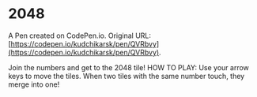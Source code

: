 # 2048

A Pen created on CodePen.io. Original URL: [https://codepen.io/kudchikarsk/pen/QVRbvy](https://codepen.io/kudchikarsk/pen/QVRbvy).

Join the numbers and get to the 2048 tile! HOW TO PLAY: Use your arrow keys to move the tiles. When two tiles with the same number touch, they merge into one!